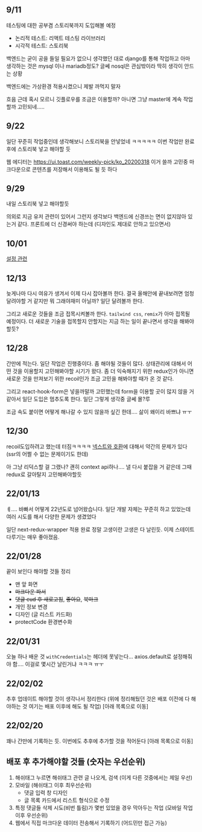 ## 9/11

테스팅에 대한 공부겸 스토리북까지 도입해볼 예정

- 논리적 테스트: 리액트 테스팅 라이브러리
- 시각적 테스트: 스토리북

백엔드는 굳이 공을 들일 필요가 없으니 생각했던 대로 django를 통해 작업하고 아마 생각하는 것은 mysql 이나 mariadb정도? 글쎄 nosql은 관심밖이라 딱히 생각이 안드는 상황

백엔드에는 가상환경 적용시켰으니 제발 까먹지 말자

흐음 근데 혹시 모르니 깃플로우를 조금은 이용할까? 아니면 그냥 master에 계속 작업할까 고민되네.....

## 9/22

일단 꾸준히 작업중인데 생각해보니 스토리북을 안넣었네 ㅋㅋㅋㅋㅋ 이번 작업만 완료후에 스토리북 넣고 해야할 듯

웹 에디터는 https://ui.toast.com/weekly-pick/ko_20200318 이거 쓸까 고민중 마크다운으로 콘텐츠를 저장해서 이용해도 될 듯 하다

## 9/29

내일 스토리북 넣고 해야할듯

의외로 지금 유저 관련이 있어서 그런지 생각보다 백엔드에 신경쓰는 면이 없지않아 있는거 같다. 프론트에 더 신경써야 하는데 (디자인도 제대로 안하고 있으면서)

## 10/01

[설정 관련](https://carpediem9911.tistory.com/44)

## 12/13

늦게나마 다시 여유가 생겨서 이제 다시 잡아볼까 한다. 결국 올해안에 끝내보려면 엄청달려야할 거 같지만 뭐 그래야재미 아닐까? 일단 달려볼까 한다.

그리고 새로운 것들을 조금 접목시켜볼까 한다. `tailwind css`, `remix`가 아마 접목될 예정이다. 더 새로운 기술을 접목할지 안할지는 지금 하는 일이 끝나면서 생각을 해봐야 할듯?

## 12/28

간만에 적는다. 일단 작업은 진행중이다. 좀 해야될 것들이 많다. 상태관리에 대해서 어떤 것을 이용할지 고민해봐야할 시기가 왔다. 좀 더 익숙해지기 위한 redux인가 아니면 새로운 것을 만져보기 위한 recoil인가 조금 고민을 해봐야할 때가 온 것 같다.

그리고 react-hook-form은 넣을까말까 고민했는데 form을 이용할 곳이 많지 않을 거 같아서 일단 도입은 멈추도록 한다. 일단 그렇게 생각중 글쎄 몰?루

조금 속도 붙이면 어떻게 해나갈 수 있지 않을까 싶긴 한데.... 삶이 왜이리 바쁘냐 ㅠㅜ

## 12/30

recoil도입하려고 했는데 터짐ㅋㅋㅋㅋ [넥스트와 호환](https://github.com/facebookexperimental/Recoil/issues/733)에 대해서 약간의 문제가 있다 (ssr의 어쩔 수 없는 문제이기도 한데)

아 그냥 리덕스할 걸 그랬나? 괜히 context api하나.... 낼 다시 붙잡을 거 같은데 그때 redux로 갈아탈지 고민해봐야할듯

## 22/01/13

ㅖ.... 바빠서 어떻게 22년도로 넘어왔습니다. 일단 개발 자체는 꾸준히 하고 있었는데 여러 시도를 해서 다양한 문제가 생겼었다

일단 next-redux-wrapper 적용 완료 정말 고생이란 고생은 다 날린듯. 이제 스테이트 다루기는 매우 좋아졌음.

## 22/01/28

끝이 보인다 해야할 것들 정리

- 맨 앞 화면
- ~~마크다운 파서~~
- ~~댓글 cud 후 새로고침~~, ~~좋아요~~, ~~북마크~~
- 개인 정보 변경
- 디자인 (글 리스트 카드화)
- protectCode 환경변수화

## 22/01/31

오늘 하나 배운 것 `withCredentials`는 헤더에 못넣는다... axios.default로 설정해줘야 함.... 이걸로 몇시간 날린거냐 ㅋㅋㅋ ㅠㅜ

## 22/02/02

추후 업데이트 해야할 것이 생각나서 정리한다 (위에 정리해뒀던 것은 배포 이전에 다 해야하는 것 여기는 배포 이후에 해도 될 작업) [아래 목록으로 이동]

## 22/02/20

꽤나 간만에 기록하는 듯. 이번에도 추후에 추가할 것을 적어둔다 [아래 목록으로 이동]

## 배포 후 추가해야할 것들 (숫자는 우선순위)

1. 해쉬태그 누르면 해쉬태그 관련 글 나오게, 검색 (이게 다른 것중에서는 제일 우선)
2. 모바일 (해쉬태그 이후 최우선순위)
   - 댓글 입력 창 디자인
   - 글 목록 카드에서 리스트 형식으로 수정
3. 특정 댓글들 삭제 시도(비번 틀림)가 몇번 있었을 경우 막아두는 작업 (모바일 작업 이후 우선순위)
4. 웹에서 직접 마크다운 데이터 전송해서 기록하기 (어드민만 접근 가능)

